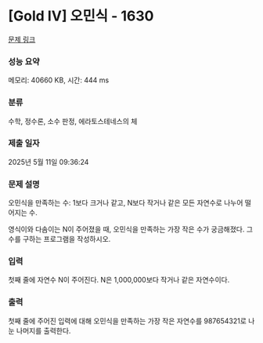 # [Gold IV] 오민식 - 1630 

[문제 링크](https://www.acmicpc.net/problem/1630) 

### 성능 요약

메모리: 40660 KB, 시간: 444 ms

### 분류

수학, 정수론, 소수 판정, 에라토스테네스의 체

### 제출 일자

2025년 5월 11일 09:36:24

### 문제 설명

<p>오민식을 만족하는 수: 1보다 크거나 같고, N보다 작거나 같은 모든 자연수로 나누어 떨어지는 수.</p>

<p>영식이와 다솜이는 N이 주어졌을 때, 오민식을 만족하는 가장 작은 수가 궁금해졌다. 그 수를 구하는 프로그램을 작성하시오.</p>

### 입력 

 <p>첫째 줄에 자연수 N이 주어진다. N은 1,000,000보다 작거나 같은 자연수이다.</p>

### 출력 

 <p>첫째 줄에 주어진 입력에 대해 오민식을 만족하는 가장 작은 자연수를 987654321로 나눈 나머지를 출력한다.</p>

